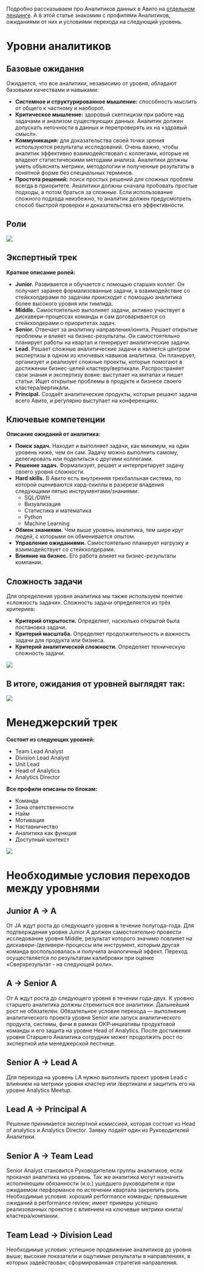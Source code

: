 
Подробно рассказываем про Аналитиков данных в Авито на [отдельном лендинге](https://avito.tech/analytics).
А в этой статье знакомим с профилями Аналитиков, ожиданиями от них и условиями перехода на следующий уровень.

# Уровни аналитиков

## Базовые ожидания

Ожидается, что все аналитики, независимо от уровня, обладают базовыми качествами и навыками:

* **Системное и структурированное мышление:** способность мыслить от общего к частному и наоборот.
* **Критическое мышление:** здоровый скептицизм при работе над задачами и анализом существующих данных. Аналитик должен допускать неточности в данных и перепроверять их на «здравый смысл».
* **Коммуникация:** для доказательства своей точки зрения используются результаты исследований. Очень важно, чтобы аналитик эффективно взаимодействовал с коллегами, которые не владеют статистическими методами анализа. Аналитики должны уметь объяснять метрики, методологии и полученные результаты в понятной форме без специальных терминов.
* **Простота решений:** поиск простых решений для сложных проблем всегда в приоритете. Аналитики должны сначала пробовать простые подходы, а потом браться за сложные. Если использование сложного подхода неизбежно, то аналитик должен предусмотреть способ быстрой проверки и доказательства его эффективности.

## Роли

![](https://habrastorage.org/webt/at/id/kd/atidkda_e7t5waflktyuyk1kpw0.png)

## Экспертный трек

**Краткое описание ролей:**

* **Junior.** Развивается и обучается с помощью старших коллег. Он получает заранее формализованные задачи, а взаимодействие со стейкхолдерами по задачам происходит с помощью аналитика более высокого уровня или тимлида.
* **Middle.** Самостоятельно выполняет задачи, активно участвует в дискавери-процессах команды и сам договаривается со стейкхолдерами о приоритетах задач. 
* **Senior.** Отвечает за аналитику направления/юнита. Решает открытые проблемы и влияет на бизнес-результаты. Он самостоятельно планирует работы на квартал и генерирует аналитические задачи.
* **Lead.** Решает сложные аналитические задачи и является центром экспертизы в одном из ключевых навыков аналитика. Он планирует, организует и реализует сложные проекты, которые помогают в достижении бизнес-целей кластеру/вертикали. Распространяет свои знания и экспертизу вовне: выступает на митапах и пишет статьи. Ищет открытые проблемы в продукте и бизнесе своего кластера/вертикали.
* **Principal.** Создаёт аналитические продукты, которые решают задачи всего Авито, и регулярно выступает на конференциях.

## Ключевые компетенции

**Описание ожиданий от аналитика:**

* **Поиск задач.** Находит и выполняет задачи, как минимум, на один уровень ниже, чем он сам. Задачу можно выполнить самому, делегировать или поделиться с другими коллегами.
* **Решение задач.** Формализует, решает и интерпретирует задачу своего уровня сложности.
* **Hard skills.** В Авито есть внутренняя трехбалльная система, по которой оцениваются хард-скиллы в разерезе владения следующими пятью инструментами/знаниями:
  * SQL/DWH 
  * Визуализация
  * Статистика и математика
  * Python
  * Machine Learning 
* **Обмен знаниями.** Чем выше уровень аналитика, тем шире круг людей, с которыми он обменивается опытом. 
* **Управление ожиданиями.** Самостоятельно планирует нагрузку и взаимодействует со стейкхолдерами.
* **Влияние на бизнес.** Его работа влияет на бизнес-результаты компании.

## Сложность задачи

Для определения уровня аналитика мы также используем понятие «сложность задачи». Сложность задачи определяется из трёх критериев:
* **Критерий открытости.** Определяет, насколько открытой была постановка задачи.
* **Критерий масштаба.** Определяет продолжительность и важность задачи для продукта или бизнеса.
* **Критерий аналитической сложности.** Определяет техническую сложность задачи.

![](https://habrastorage.org/webt/-z/wl/lo/-zwllozzfmtrkt_os9_wzmmkfoy.png)

## В итоге, ожидания от уровней выглядят так:

![](https://habrastorage.org/webt/nq/xd/wo/nqxdwob93alzli3ery5faayvala.png)



# Менеджерский трек

**Состоит из следующих уровней:**

* Team Lead Analyst
* Division Lead Analyst
* Unit Lead
* Head of Analytics
* Analytics Director

**Все профили описаны по блокам:**

* Команда
* Зона ответственности
* Найм
* Мотивация
* Наставничество
* Аналитика как функция
* Доступный контекст

![](https://habrastorage.org/webt/ci/yp/re/ciyprejzdbgkruqdvq-4h8zqjky.png)


# Необходимые условия переходов между уровнями

## Junior A → A

От JA ждут роста до следующего уровня в течение полугода-года. Для подтверждения уровня Junior A должен самостоятельно провести исследование уровня Middle, результат которого значимо повлияет на дискавери-/деливери-процессы или инструмент, которым другая команда воспользовалась и получила аналогичный эффект. Переход осуществляется по результатам калибровки при оценке «Сверхрезультат - на следующей роли».

## A → Senior A

От A ждут роста до следующего уровня в течении года-двух. К уровню старшего аналитика должны стремиться все аналитики. Дальнейший рост не обязателен.
Обязательное условие перехода — выполнение аналитического проекта уровня Senior или запуск аналитического продукта, системы, фичи в рамках ОКР-инциативы продуктовой команды и его защита на уровне Head of Analytics.
После достижения уровня Старшего Аналитика сотрудник может продолжить рост по экспертной или менеджерской лестнице.

## Senior A → Lead A

Для перехода на уровень LA нужно выполнить проект уровня Lead с влиянием на метрики уровня кластер или /вертикали и защитить его на уровне Analytics Meetup. 

## Lead A → Principal A

Решение принимается экспертной комиссией, которая состоит из Head of analytics и Analytics Director. Заявку подаёт один из Руководителей Аналитики.

## Senior A → Team Lead

Senior Analyst становится Руководителем группы аналитиков, если прокачал аналитика на уровень. Так же аналитика могут назначить исполняющим обязанности (и.о.) ушедшего руководителя и при ожидаемом перформансе по истечении квартала закрепить роль.
Необходимые условия:
хороший performance команды;
превышение ожиданий в performance review;
имеет примеры успешно реализованных проектов с влиянием на ключевые метрики юнита/кластера/компании.

## Team Lead → Division Lead

Необходимые условия:
успешное продвижение аналитиков до уровня выше;
высокие показатели и ощутимые результаты в направлениях, в которых задействован;
сформированная стратегия направления.
